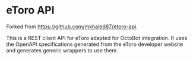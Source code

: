 # eToro API

Forked from https://github.com/mkhaled87/etoro-api.

This is a REST client API for eToro adapted for OctoBot integration.
It uses the OpenAPI specifications generated from the eToro developer website and generates generic wrappers to use them.
